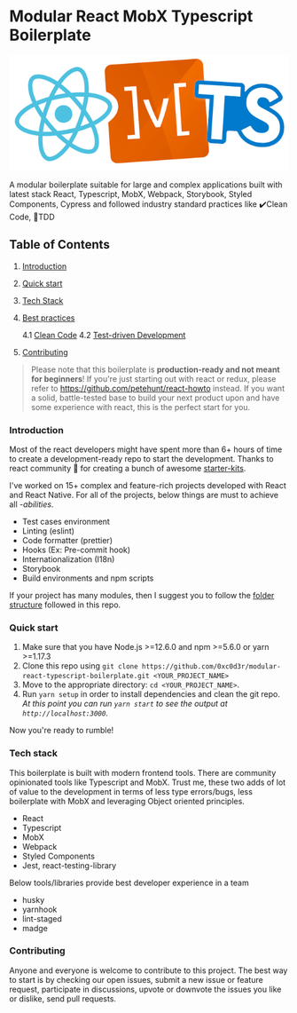 # Modular React MobX Typescript Boilerplate

![React MobX Typescript](/docs/images/react_mobx_typescript.png)

A modular boilerplate suitable for large and complex applications built with latest stack React, Typescript, MobX, Webpack, Storybook, Styled Components, Cypress and followed industry standard practices like ✔️Clean Code, 🧪TDD

## Table of Contents

1. [Introduction](#introduction)
2. [Quick start](#quick-start)
3. [Tech Stack](#tech-stack)
4. [Best practices](#best-practices)

   4.1 [Clean Code](#clean-code)
   4.2 [Test-driven Development](#tdd)

5. [Contributing](#contributing)

> Please note that this boilerplate is **production-ready and not meant for beginners**! If you're just starting out with react or redux, please refer to https://github.com/petehunt/react-howto instead. If you want a solid, battle-tested base to build your next product upon and have some experience with react, this is the perfect start for you.

### Introduction

Most of the react developers might have spent more than 6+ hours of time to create a development-ready repo to start the development. Thanks to react community 🙏 for creating a bunch of awesome [starter-kits](https://ku.reactjs.org/community/starter-kits.html).

I've worked on 15+ complex and feature-rich projects developed with React and React Native. For all of the projects, below things are must to achieve all _-abilities_.

-  Test cases environment
-  Linting (eslint)
-  Code formatter (prettier)
-  Hooks (Ex: Pre-commit hook)
-  Internationalization (I18n)
-  Storybook
-  Build environments and npm scripts

If your project has many modules, then I suggest you to follow the [folder structure](#folder-structure) followed in this repo.

### Quick start

1. Make sure that you have Node.js >=12.6.0 and npm >=5.6.0 or yarn >=1.17.3
2. Clone this repo using `git clone https://github.com/0xc0d3r/modular-react-typescript-boilerplate.git <YOUR_PROJECT_NAME>`
3. Move to the appropriate directory: `cd <YOUR_PROJECT_NAME>`.<br />
4. Run `yarn setup` in order to install dependencies and clean the git repo.<br />
   _At this point you can run `yarn start` to see the output at `http://localhost:3000`._

Now you're ready to rumble!

### Tech stack

This boilerplate is built with modern frontend tools. There are community opinionated tools like Typescript and MobX. Trust me, these two adds of lot of value to the development in terms of less type errors/bugs, less boilerplate with MobX and leveraging Object oriented principles.

-  React
-  Typescript
-  MobX
-  Webpack
-  Styled Components
-  Jest, react-testing-library

Below tools/libraries provide best developer experience in a team

-  husky
-  yarnhook
-  lint-staged
-  madge

### Contributing

Anyone and everyone is welcome to contribute to this project. The best way to start is by checking our open issues, submit a new issue or feature request, participate in discussions, upvote or downvote the issues you like or dislike, send pull requests.

